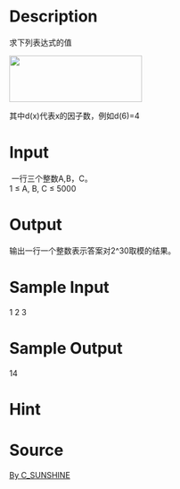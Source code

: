 
# Description

<div class="content"><p>求下列表达式的值</p>
<p><img src="/source/bzoj/5276/img/aHR0cHM6Ly9seWRzeS5jb20vSnVkZ2VPbmxpbmUvdXBsb2FkLzIwMTgwNC92djEuanBn.jpg" width="238" height="83" alt=""/></p>
<p>其中d(x)代表x的因子数，例如d(6)=4</p>
<p></p></div>

# Input

<div class="content"><div> 一行三个整数A,B，C。</div>
<div>1 ≤ A, B, C ≤ 5000</div>
<p></p></div>

# Output

<div class="content"><div>输出一行一个整数表示答案对2^30取模的结果。</div>
<p></p></div>

# Sample Input

<div class="content"><span class="sampledata">1 2 3</span></div>

# Sample Output

<div class="content"><span class="sampledata">14</span></div>

# Hint

<div class="content"><p></p></div>

# Source

<div class="content"><p><a href="problemset.php?search=By C_SUNSHINE">By C_SUNSHINE</a></p></div>

